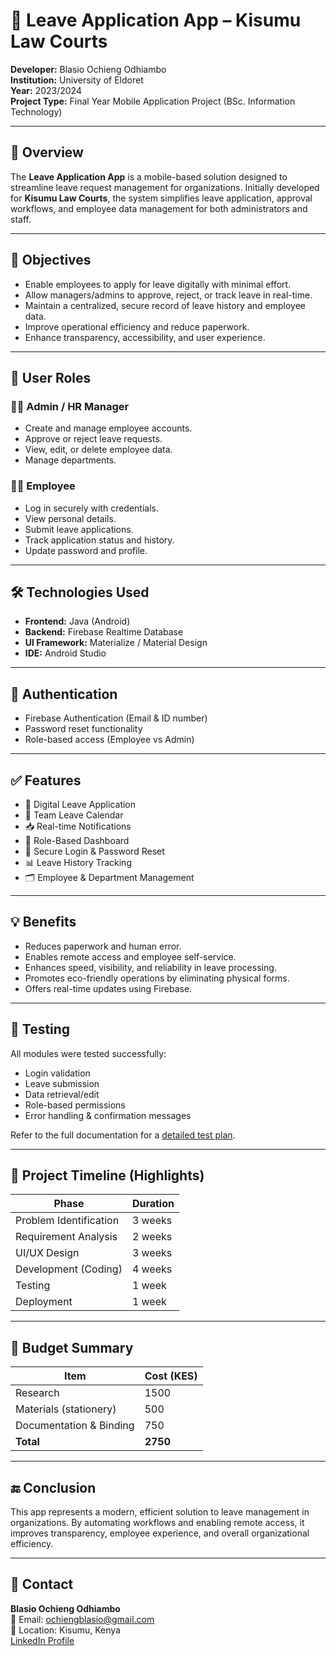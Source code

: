 
# 📱 Leave Application App – Kisumu Law Courts

**Developer:** Blasio Ochieng Odhiambo  
**Institution:** University of Eldoret  
**Year:** 2023/2024  
**Project Type:** Final Year Mobile Application Project (BSc. Information Technology)

---

## 📌 Overview

The **Leave Application App** is a mobile-based solution designed to streamline leave request management for organizations. Initially developed for **Kisumu Law Courts**, the system simplifies leave application, approval workflows, and employee data management for both administrators and staff.

---

## 🎯 Objectives

- Enable employees to apply for leave digitally with minimal effort.
- Allow managers/admins to approve, reject, or track leave in real-time.
- Maintain a centralized, secure record of leave history and employee data.
- Improve operational efficiency and reduce paperwork.
- Enhance transparency, accessibility, and user experience.

---

## 👥 User Roles

### 🧑‍💼 Admin / HR Manager
- Create and manage employee accounts.
- Approve or reject leave requests.
- View, edit, or delete employee data.
- Manage departments.

### 👨‍🔧 Employee
- Log in securely with credentials.
- View personal details.
- Submit leave applications.
- Track application status and history.
- Update password and profile.

---

## 🛠️ Technologies Used

- **Frontend:** Java (Android)
- **Backend:** Firebase Realtime Database
- **UI Framework:** Materialize / Material Design
- **IDE:** Android Studio

---

## 🔐 Authentication

- Firebase Authentication (Email & ID number)
- Password reset functionality
- Role-based access (Employee vs Admin)

---

## ✅ Features

- 📄 Digital Leave Application
- 📅 Team Leave Calendar
- 📥 Real-time Notifications
- 🔄 Role-Based Dashboard
- 🔐 Secure Login & Password Reset
- 📊 Leave History Tracking
- 🗂️ Employee & Department Management

---

## 💡 Benefits

- Reduces paperwork and human error.
- Enables remote access and employee self-service.
- Enhances speed, visibility, and reliability in leave processing.
- Promotes eco-friendly operations by eliminating physical forms.
- Offers real-time updates using Firebase.

---

## 🧪 Testing

All modules were tested successfully:
- Login validation
- Leave submission
- Data retrieval/edit
- Role-based permissions
- Error handling & confirmation messages

Refer to the full documentation for a [detailed test plan](#).

---

## 📅 Project Timeline (Highlights)

| Phase                  | Duration     |
|------------------------|--------------|
| Problem Identification | 3 weeks      |
| Requirement Analysis   | 2 weeks      |
| UI/UX Design           | 3 weeks      |
| Development (Coding)   | 4 weeks      |
| Testing                | 1 week       |
| Deployment             | 1 week       |

---

## 💸 Budget Summary

| Item                      | Cost (KES) |
|---------------------------|------------|
| Research                  | 1500       |
| Materials (stationery)    | 500        |
| Documentation & Binding   | 750        |
| **Total**                 | **2750**   |

---

## 🔚 Conclusion

This app represents a modern, efficient solution to leave management in organizations. By automating workflows and enabling remote access, it improves transparency, employee experience, and overall organizational efficiency.

---

## 📩 Contact

**Blasio Ochieng Odhiambo**  
📧 Email: ochiengblasio@gmail.com  
📍 Location: Kisumu, Kenya  
[LinkedIn Profile](https://www.linkedin.com/in/blasioodhiambo)
